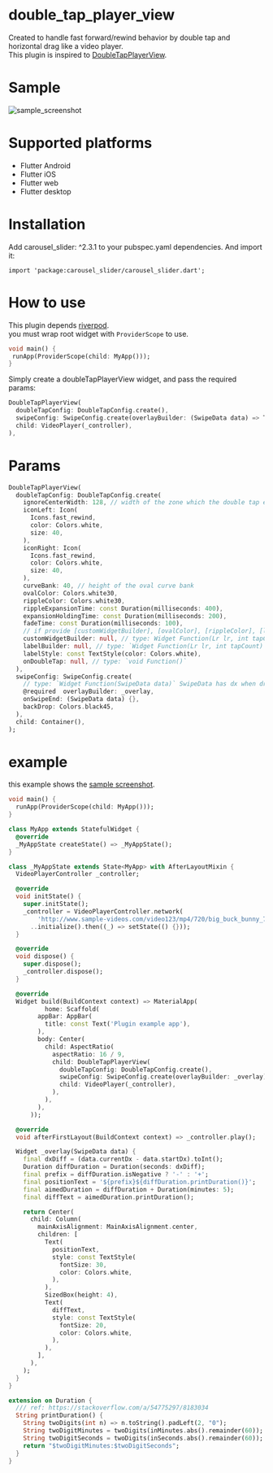 # double_tap_player_view

Created to handle fast forward/rewind behavior by double tap and horizontal drag like a video player.  
This plugin is inspired to [DoubleTapPlayerView](https://github.com/vkay94/DoubleTapPlayerView).

# Sample
![sample_screenshot](https://github.com/HiroyukTamura/double_tap_player_view/blob/master/image/sample_screenshot.gif)

# Supported platforms
- Flutter Android
- Flutter iOS
- Flutter web
- Flutter desktop

# Installation
Add carousel_slider: ^2.3.1 to your pubspec.yaml dependencies. And import it:

`import 'package:carousel_slider/carousel_slider.dart';`

# How to use
This plugin depends [riverpod](https://github.com/rrousselgit/river_pod).  
you must wrap root widget with `ProviderScope` to use.

```dart
void main() {
 runApp(ProviderScope(child: MyApp()));
}
```

Simply create a doubleTapPlayerView widget, and pass the required params:
```dart
DoubleTapPlayerView(
  doubleTapConfig: DoubleTapConfig.create(),
  swipeConfig: SwipeConfig.create(overlayBuilder: (SwipeData data) => Text(data.toString())),
  child: VideoPlayer(_controller),
),
```


# Params
```dart
DoubleTapPlayerView(
  doubleTapConfig: DoubleTapConfig.create(
    ignoreCenterWidth: 128, // width of the zone which the double tap event is not fired in center
    iconLeft: Icon(
      Icons.fast_rewind,
      color: Colors.white,
      size: 40,
    ),
    iconRight: Icon(
      Icons.fast_rewind,
      color: Colors.white,
      size: 40,
    ),
    curveBank: 40, // height of the oval curve bank
    ovalColor: Colors.white30,
    rippleColor: Colors.white30,
    rippleExpansionTime: const Duration(milliseconds: 400),
    expansionHoldingTime: const Duration(milliseconds: 200),
    fadeTime: const Duration(milliseconds: 100),
    // if provide [customWidgetBuilder], [ovalColor], [rippleColor], [labelBuilder], [labelStyle] must be null
    customWidgetBuilder: null, // type: Widget Function(Lr lr, int tapCount)
    labelBuilder: null, // type: `Widget Function(Lr lr, int tapCount)`
    labelStyle: const TextStyle(color: Colors.white),
    onDoubleTap: null, // type: `void Function()`
  ),
  swipeConfig: SwipeConfig.create(
    // type: `Widget Function(SwipeData data)` SwipeData has dx when drag starts and current dragging dx.
    @required  overlayBuilder: _overlay, 
    onSwipeEnd: (SwipeData data) {},
    backDrop: Colors.black45,
  ),
  child: Container(),
);
```

# example

this example shows the [sample screenshot](https://github.com/HiroyukTamura/double_tap_player_view#sample).

```dart
void main() {
  runApp(ProviderScope(child: MyApp()));
}

class MyApp extends StatefulWidget {
  @override
  _MyAppState createState() => _MyAppState();
}

class _MyAppState extends State<MyApp> with AfterLayoutMixin {
  VideoPlayerController _controller;

  @override
  void initState() {
    super.initState();
    _controller = VideoPlayerController.network(
        'http://www.sample-videos.com/video123/mp4/720/big_buck_bunny_720p_20mb.mp4')
      ..initialize().then((_) => setState(() {}));
  }

  @override
  void dispose() {
    super.dispose();
    _controller.dispose();
  }

  @override
  Widget build(BuildContext context) => MaterialApp(
          home: Scaffold(
        appBar: AppBar(
          title: const Text('Plugin example app'),
        ),
        body: Center(
          child: AspectRatio(
            aspectRatio: 16 / 9,
            child: DoubleTapPlayerView(
              doubleTapConfig: DoubleTapConfig.create(),
              swipeConfig: SwipeConfig.create(overlayBuilder: _overlay),
              child: VideoPlayer(_controller),
            ),
          ),
        ),
      ));

  @override
  void afterFirstLayout(BuildContext context) => _controller.play();

  Widget _overlay(SwipeData data) {
    final dxDiff = (data.currentDx - data.startDx).toInt();
    Duration diffDuration = Duration(seconds: dxDiff);
    final prefix = diffDuration.isNegative ? '-' : '+';
    final positionText = '${prefix}${diffDuration.printDuration()}';
    final aimedDuration = diffDuration + Duration(minutes: 5);
    final diffText = aimedDuration.printDuration();

    return Center(
      child: Column(
        mainAxisAlignment: MainAxisAlignment.center,
        children: [
          Text(
            positionText,
            style: const TextStyle(
              fontSize: 30,
              color: Colors.white,
            ),
          ),
          SizedBox(height: 4),
          Text(
            diffText,
            style: const TextStyle(
              fontSize: 20,
              color: Colors.white,
            ),
          ),
        ],
      ),
    );
  }
}

extension on Duration {
  /// ref: https://stackoverflow.com/a/54775297/8183034
  String printDuration() {
    String twoDigits(int n) => n.toString().padLeft(2, "0");
    String twoDigitMinutes = twoDigits(inMinutes.abs().remainder(60));
    String twoDigitSeconds = twoDigits(inSeconds.abs().remainder(60));
    return "$twoDigitMinutes:$twoDigitSeconds";
  }
}
```
